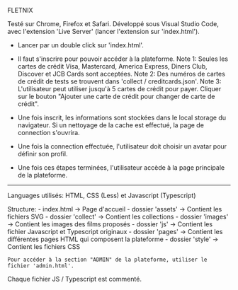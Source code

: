 FLETNIX

Testé sur Chrome, Firefox et Safari.
Développé sous Visual Studio Code, avec l'extension 'Live Server' (lancer l'extension sur 'index.html').


- Lancer par un double click sur 'index.html'.

- Il faut s'inscrire pour pouvoir accéder à la plateforme.
        Note 1: Seules les cartes de crédit Visa, Mastercard, America Express, Diners Club, Discover et JCB Cards sont acceptées.
        Note 2: Des numéros de cartes de crédit de tests se trouvent dans 'collect / creditcards.json'.
        Note 3: L'utilisateur peut utiliser jusqu'à 5 cartes de crédit pour payer. Cliquer sur le bouton "Ajouter une carte de crédit pour changer de carte de crédit".
        

- Une fois inscrit, les informations sont stockées dans le local storage du navigateur. Si un nettoyage de la cache est effectué, la page de connection s'ouvrira.

- Une fois la connection effectuée, l'utilisateur doit choisir un avatar pour définir son profil.

- Une fois ces étapes terminées, l'utilisateur accède à la page principale de la plateforme.

-----------------------------------------------------------------------------------------------------------

Languages utilisés: HTML, CSS (Less) et Javascript (Typescript)

Structure:
    - index.html            ->  Page d'accueil
    - dossier 'assets'      ->  Contient les fichiers SVG
    - dossier 'collect'     ->  Contient les collections
    - dossier 'images'      ->  Contient les images des films proposés
    - dossier 'js'          ->  Contient les fichier Javascript et Typescript originaux
    - dossier 'pages'       ->  Contient les différentes pages HTML qui composent la plateforme
    - dossier 'style'       ->  Contient les fichiers CSS

    Pour accéder à la section "ADMIN" de la plateforme, utiliser le fichier 'admin.html'.

Chaque fichier JS / Typescript est commenté.